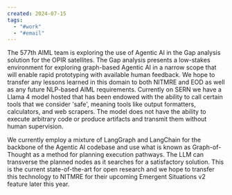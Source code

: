 ```yaml
---
created: 2024-07-15
tags:
  - "#work"
  - "#email"
---
```

The 577th AIML team is exploring the use of Agentic AI in the Gap analysis solution for the OPIR satellites. The Gap analysis presents a low-stakes environment for exploring graph-based Agentic AI in a narrow scope that will enable rapid prototyping with available human feedback. We hope to transfer any lessons learned in this domain to both NITMRE and EOD as well as any future NLP-based AIML requirements. Currently on SERN we have a Llama 4 model hosted that has been endowed with the ability to call certain tools that we consider 'safe', meaning tools like output formatters, calculators, and web scrapers. The model does not have the ability to execute arbitrary code or produce artifacts and transmit them without human supervision. 

We currently employ a mixture of LangGraph and LangChain for the backbone of the Agentic AI codebase and use what is known as Graph-of-Thought as a method for planning execution pathways. The LLM can transverse the planned nodes as it searches for a satisfactory solution. This is the current state-of-the-art for open research and we hope to transfer this technology to NITMRE for their upcoming Emergent Situations v2 feature later this year. 